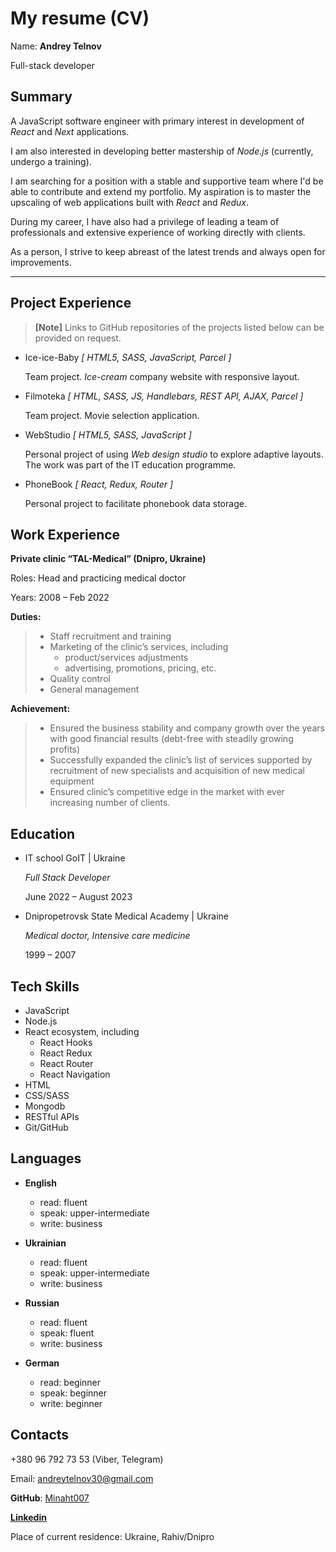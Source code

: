 # My resume (CV)

Name: **Andrey Telnov**

Full-stack developer


## Summary

A JavaScript software engineer with primary interest in development of _React_ and _Next_ applications. 

I am also interested in developing better mastership of _Node.js_ (currently, undergo a training). 

I am searching for a position with a stable and supportive team 
where I'd be able to contribute and extend my portfolio. 
My aspiration is to master the upscaling of web applications built with _React_ and _Redux_. 

During my career, I have also had a privilege of leading a team of professionals and extensive experience of working directly with clients. 

As a person, I strive to keep abreast of the latest trends 
and always open for improvements. 


---

## Project Experience

> **[Note]** Links to GitHub repositories of the projects listed below can be provided on request. 

 
- Ice-ice-Baby _[ HTML5, SASS, JavaScript, Parcel ]_

    Team project. _Ice-cream_ company website 
    with responsive layout. 

- Filmoteka _[ HTML, SASS, JS, Handlebars, REST API, AJAX, Parcel ]_

    Team project. Movie selection application. 

- WebStudio _[ HTML5, SASS, JavaScript ]_

    Personal project of using _Web design studio_ 
    to explore adaptive layouts. 
    The work was part of the IT education programme.

- PhoneBook _[ React, Redux, Router ]_

    Personal project to facilitate phonebook data storage.


## Work Experience

**Private clinic “TAL-Medical” (Dnipro, Ukraine)**

Roles: Head and practicing medical doctor

Years: 2008 – Feb 2022

**Duties:**

> - Staff recruitment and training
> - Marketing of the clinic’s services, including 
>   - product/services adjustments 
>   - advertising, promotions, pricing, etc.
> - Quality control
> - General management


**Achievement:**

> - Ensured the business stability and company growth 
>   over the years with good financial results 
>   (debt-free with steadily growing profits)
> - Successfully expanded the clinic’s list of services 
>   supported by recruitment of new specialists
>   and acquisition of new medical equipment 
> - Ensured clinic’s competitive edge in the market
>   with ever increasing number of clients.



## Education

- IT school GoIT | Ukraine
  
  _Full Stack Developer_
  
  June 2022 – August 2023 


- Dnipropetrovsk State Medical Academy | Ukraine

  _Medical doctor, Intensive care medicine_
  
  1999 – 2007


## Tech Skills


- JavaScript
- Node.js
- React ecosystem, including
    - React Hooks
    - React Redux
    - React Router
    - React Navigation
- HTML
- CSS/SASS
- Mongodb
- RESTful APIs
- Git/GitHub

## Languages

- **English**
    - read: fluent
    - speak: upper-intermediate
    - write: business

- **Ukrainian**
    - read: fluent
    - speak: upper-intermediate
    - write: business

- **Russian**
    - read: fluent
    - speak: fluent
    - write: business

- **German**
    - read: beginner
    - speak: beginner
    - write: beginner


## Contacts

+380 96 792 73 53 (Viber, Telegram)

Email: andreytelnov30@gmail.com

**GitHub**: [Minaht007](https://github.com/Minaht007)

**[Linkedin](https://www.linkedin.com/in/andrey-telnov-8a968588/)**

Place of current residence: Ukraine, Rahiv/Dnipro
